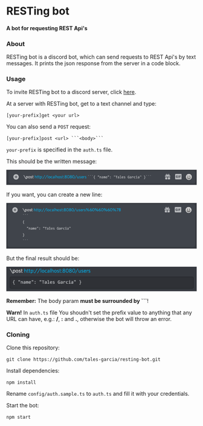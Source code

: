 # RESTing bot
#### A bot for requesting REST Api's

### About

RESTing bot is a discord bot, which can send requests to REST Api's by text messages. It prints the json response from the server in a code block.

### Usage

To invite RESTing bot to a discord server, click [here](https://discord.com/oauth2/authorize?client_id=785489602143322134&scope=bot).

At a server with RESTing bot, get to a text channel and type:
```
[your-prefix]get <your url>
```

You can also send a `POST` request:
```
[your-prefix]post <url> ```<body>```
```

`your-prefix` is specified in the `auth.ts` file.

This should be the written message:

![message](./docs/post-request.png)

If you want, you can create a new line:

![new-line](./docs/new-line-message.png)

But the final result should be:

![final](./docs/final-result-request.png)

**Remember:** The body param **must be surrounded by ```**!

**Warn!** In `auth.ts` file You shoudn't set the prefix value to anything that any URL can have, e.g.: **/**, **:** and **.**, otherwise the bot will throw an error.

### Cloning

Clone this repository:
```shell
git clone https://github.com/tales-garcia/resting-bot.git
```

Install dependencies:
```shell
npm install
```

Rename `config/auth.sample.ts` to `auth.ts` and fill it with your credentials.

Start the bot:
```shell
npm start
```